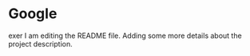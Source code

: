 # Google
exer
I am editing the README file. Adding some more details about the project description.
